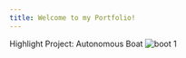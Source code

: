 ```yaml
---
title: Welcome to my Portfolio!
---
```


Highlight Project:
Autonomous Boat
![boot 1](https://github.com/user-attachments/assets/46c3a189-8428-4dcf-b542-23ebe217a02a)

